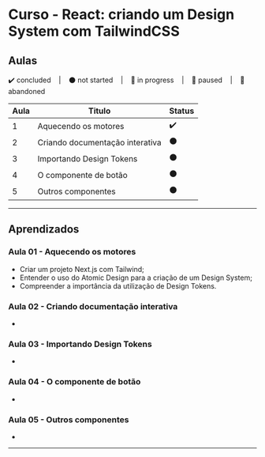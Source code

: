 # Curso - React: criando um Design System com TailwindCSS

## Aulas
<p>
  ✔️ concluded &nbsp;&nbsp;&nbsp;|&nbsp;&nbsp;&nbsp;
  ⚫ not started &nbsp;&nbsp;&nbsp;|&nbsp;&nbsp;&nbsp;
  🔵 in progress &nbsp;&nbsp;&nbsp;|&nbsp;&nbsp;&nbsp;
  🔶 paused &nbsp;&nbsp;&nbsp;|&nbsp;&nbsp;&nbsp;
  🔴 abandoned 
</p>

| Aula | Titulo | Status |
| --- | --- | --- |
| 1 | Aquecendo os motores | ✔️ |
| 2 | Criando documentação interativa | ⚫ |
| 3 | Importando Design Tokens | ⚫ |
| 4 | O componente de botão | ⚫ |
| 5 | Outros componentes | ⚫ |

---

## Aprendizados

### Aula 01 - Aquecendo os motores
<ul>
  <li>Criar um projeto Next.js com Tailwind;</li>
  <li>Entender o uso do Atomic Design para a criação de um Design System;</li>
  <li>Compreender a importância da utilização de Design Tokens.</li>
</ul>

### Aula 02 - Criando documentação interativa
<ul>
  <li></li>
</ul>

### Aula 03 - Importando Design Tokens
<ul>
  <li></li>
</ul>

### Aula 04 - O componente de botão
<ul>
  <li></li>
</ul>

### Aula 05 - Outros componentes
<ul>
  <li></li>
</ul>

---

<!-- ## 🎯 Projeto desenvolvido
Este é o screenshot do projeto que foi desenvolvido durante o curso:

<p align="center">
  <img alt="Miniatura da imagem do projeto"src="../../.github/thumbs/preview.jpg">
</p> -->